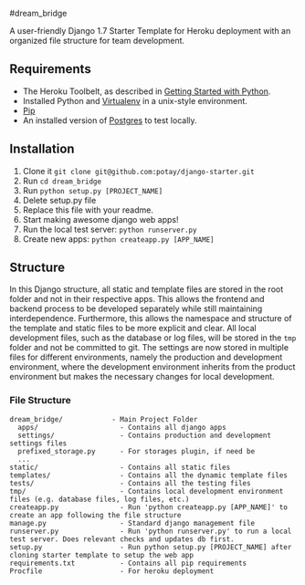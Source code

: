 #dream_bridge

A user-friendly Django 1.7 Starter Template for Heroku deployment with an organized file structure for team development.

## Requirements
* The Heroku Toolbelt, as described in [Getting Started with Python](https://devcenter.heroku.com/articles/getting-started-with-python).
* Installed Python and [Virtualenv](https://virtualenv.pypa.io/en/latest/installation.html) in a unix-style environment.
* [Pip](https://pip.pypa.io/en/latest/installing.html)
* An installed version of [Postgres](http://www.postgresql.org/) to test locally.

## Installation
1. Clone it ```git clone git@github.com:potay/django-starter.git```
2. Run ```cd dream_bridge```
3. Run ```python setup.py [PROJECT_NAME]```
4. Delete setup.py file
5. Replace this file with your readme.
6. Start making awesome django web apps!
7. Run the local test server: ```python runserver.py```
8. Create new apps: ```python createapp.py [APP_NAME]```

## Structure
In this Django structure, all static and template files are stored in the root folder and not in their respective apps. This allows the frontend and backend process to be developed separately while still maintaining interdependence. Furthermore, this allows the namespace and structure of the template and static files to be more explicit and clear. All local development files, such as the database or log files, will be stored in the `tmp` folder and not be committed to git. The settings are now stored in multiple files for different environments, namely the production and development environment, where the development environment inherits from the product environment but makes the necessary changes for local development.

### File Structure
```
dream_bridge/            - Main Project Folder
  apps/                    - Contains all django apps
  settings/                - Contains production and development settings files
  prefixed_storage.py      - For storages plugin, if need be
  ...
static/                    - Contains all static files
templates/                 - Contains all the dynamic template files
tests/                     - Contains all the testing files
tmp/                       - Contains local development environment files (e.g. database files, log files, etc.)
createapp.py               - Run 'python createapp.py [APP_NAME]' to create an app following the file structure
manage.py                  - Standard django management file
runserver.py               - Run 'python runserver.py' to run a local test server. Does relevant checks and updates db first.
setup.py                   - Run python setup.py [PROJECT_NAME] after cloning starter template to setup the web app
requirements.txt           - Contains all pip requirements
Procfile                   - For heroku deployment
```